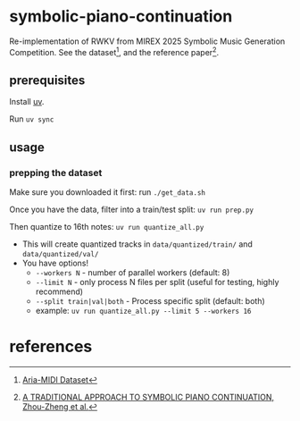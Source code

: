 # symbolic-piano-continuation
Re-implementation of RWKV from MIREX 2025 Symbolic Music Generation Competition. See the dataset[^1], and the reference paper[^2].

## prerequisites

Install
[uv](https://docs.astral.sh/uv/getting-started/installation/#standalone-installer).

Run `uv sync`

## usage

### prepping the dataset

Make sure you downloaded it first: run `./get_data.sh`

Once you have the data, filter into a train/test split: `uv run prep.py`

Then quantize to 16th notes: `uv run quantize_all.py`
- This will create quantized tracks in `data/quantized/train/` and `data/quantized/val/`
- You have options!
  - `--workers N` - number of parallel workers (default: 8)
  - `--limit N` - only process N files per split (useful for testing, highly recommend)
  - `--split train|val|both` - Process specific split (default: both)
  - example: `uv run quantize_all.py --limit 5 --workers 16`

# references

[^1]: [Aria-MIDI Dataset](https://huggingface.co/datasets/loubb/aria-midi/resolve/main/aria-midi-v1-pruned-ext.tar.gz?download=true)
[^2]: [A TRADITIONAL APPROACH TO SYMBOLIC PIANO CONTINUATION, Zhou-Zheng et al.](https://futuremirex.com/portal/wp-content/uploads/2025/symbolic-music-generation/RWKV.pdf)
[^3]: [Symusic Document](https://yikai-liao.github.io/symusic/tutorials/midi_operations.html)
